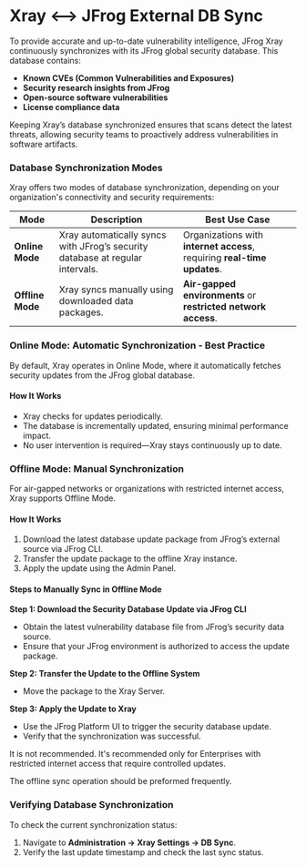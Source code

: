 # Xray <--> JFrog External DB Sync

To provide accurate and up-to-date vulnerability intelligence, JFrog Xray continuously synchronizes with its JFrog global security database. This database contains:

* **Known CVEs (Common Vulnerabilities and Exposures)**
* **Security research insights from JFrog**
* **Open-source software vulnerabilities**
* **License compliance data**

Keeping Xray’s database synchronized ensures that scans detect the latest threats, allowing security teams to proactively address vulnerabilities in software artifacts.

### **Database Synchronization Modes**

Xray offers two modes of database synchronization, depending on your organization's connectivity and security requirements:

| **Mode**         | **Description**                                                               | **Best Use Case**                                                        |
| ---------------- | ----------------------------------------------------------------------------- | ------------------------------------------------------------------------ |
| **Online Mode**  | Xray automatically syncs with JFrog’s security database at regular intervals. | Organizations with **internet access**, requiring **real-time updates**. |
| **Offline Mode** | Xray syncs manually using downloaded data packages.                           | **Air-gapped environments** or **restricted network access**.            |

### **Online Mode: Automatic Synchronization - Best Practice**

By default, Xray operates in Online Mode, where it automatically fetches security updates from the JFrog global database.

#### **How It Works**

* Xray checks for updates periodically.
* The database is incrementally updated, ensuring minimal performance impact.
* No user intervention is required—Xray stays continuously up to date.

### **Offline Mode: Manual Synchronization**

For air-gapped networks or organizations with restricted internet access, Xray supports Offline Mode.

#### **How It Works**

1. Download the latest database update package from JFrog’s external source via JFrog CLI.
2. Transfer the update package to the offline Xray instance.
3. Apply the update using the Admin Panel.

#### **Steps to Manually Sync in Offline Mode**

**Step 1: Download the Security Database Update via JFrog CLI**&#x20;

* Obtain the latest vulnerability database file from JFrog’s security data source.
* Ensure that your JFrog environment is authorized to access the update package.

**Step 2: Transfer the Update to the Offline System**

* Move the package to the Xray Server.

**Step 3: Apply the Update to Xray**

* Use the JFrog Platform UI to trigger the security database update.
* Verify that the synchronization was successful.

&#x20;It is not recommended. It's recommended only for Enterprises with restricted internet access that require controlled updates.&#x20;

The offline sync operation should be preformed frequently.&#x20;

### **Verifying Database Synchronization**

To check the current synchronization status:

1. Navigate to **Administration → Xray Settings → DB Sync**.
2. Verify the last update timestamp and check the last sync status.
